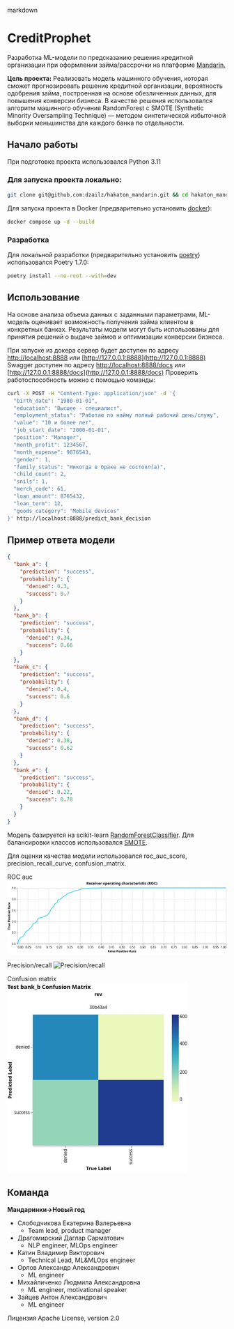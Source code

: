 markdown
# CreditProphet

Разработка ML-модели по предсказанию решения кредитной организации при оформлении займа/рассрочки на платформе [Mandarin.](https://mandarin.io/ru)

**Цель проекта:** Реализовать модель машинного обучения, которая сможет прогнозировать решение кредитной организации, вероятность одобрения займа, построенная на основе обезличенных данных, для повышения конверсии бизнеса. В качестве решения использовался алгоритм машинного обучения RandomForest c SMOTE (Synthetic Minority Oversampling Technique) — методом синтетической избыточной выборки меньшинства для каждого банка по отдельности.

## Начало работы
При подготовке проекта использовался Python 3.11

### Для запуска проекта локально:
```bash
git clone git@github.com:dzailz/hakaton_mandarin.git && cd hakaton_mandarin
```
Для запуска проекта в Docker (предварительно установить [docker](https://docs.docker.com/get-docker/)):
```bash
docker compose up -d --build
```
### Разработка
Для локальной разработки (предварительно установить [poetry](https://python-poetry.org/docs/#installation)) использовался Poetry 1.7.0:
```bash
poetry install --no-root --with=dev
```
## Использование
На основе анализа объема данных с заданными параметрами, ML-модель оценивает возможность получения займа клиентом в конкретных банках. Результаты модели могут быть использованы для принятия решений о выдаче займов и оптимизации конверсии бизнеса.

При запуске из докера сервер будет доступен по адресу [http://localhost:8888](http://localhost:8888) или [http://127.0.0.1:8888](http://127.0.0.1:8888)
Swagger доступен по адресу [http://localhost:8888/docs](http://localhost:8888/docs) или [http://127.0.0.1:8888/docs](http://127.0.0.1:8888/docs)
Проверить работоспособность можно с помощью команды:
```bash
curl -X POST -H "Content-Type: application/json" -d '{
  "birth_date": "1980-01-01",
  "education": "Высшее - специалист",
  "employment_status": "Работаю по найму полный рабочий день/служу",
  "value": "10 и более лет",
  "job_start_date": "2000-01-01",
  "position": "Manager",
  "month_profit": 1234567,
  "month_expense": 9876543,
  "gender": 1,
  "family_status": "Никогда в браке не состоял(а)",
  "child_count": 2,
  "snils": 1,
  "merch_code": 61,
  "loan_amount": 8765432,
  "loan_term": 12,
  "goods_category": "Mobile_devices"
}' http://localhost:8888/predict_bank_decision
```
## Пример ответа модели
```json
{
  "bank_a": {
    "prediction": "success",
    "probability": {
      "denied": 0.3,
      "success": 0.7
    }
  },
  "bank_b": {
    "prediction": "success",
    "probability": {
      "denied": 0.34,
      "success": 0.66
    }
  },
  "bank_c": {
    "prediction": "success",
    "probability": {
      "denied": 0.4,
      "success": 0.6
    }
  },
  "bank_d": {
    "prediction": "success",
    "probability": {
      "denied": 0.38,
      "success": 0.62
    }
  },
  "bank_e": {
    "prediction": "success",
    "probability": {
      "denied": 0.22,
      "success": 0.78
    }
  }
}

```
Модель базируется на scikit-learn [RandomForestClassifier](https://scikit-learn.org/stable/modules/generated/sklearn.ensemble.RandomForestClassifier.html). Для балансировки классов использовался [SMOTE](https://imbalanced-learn.org/stable/references/generated/imblearn.over_sampling.SMOTE.html). 

Для оценки качества модели использовался roc_auc_score, precision_recall_curve, confusion_matrix.

ROC auc
![ROC auc](https://github.com/dzailz/hakaton_mandarin/blob/main/ROC_auc.jpeg)

Precision/recall
![Precision/recall](https://github.com/dzailz/hakaton_mandarin/blob/main/Precision_recall.jpeg)

Confusion matrix
![Confusion matrix](https://github.com/dzailz/hakaton_mandarin/blob/main/Confusion_matrix.jpeg)

## Команда
**Мандаринки->Новый год**
- Слободчикова Екатерина Валерьевна
  - Team lead, product manager
- Драгомирский Даглар Сарматович
  - NLP engineer, MLOps engineer
- Катин Владимир Викторович
  - Technical Lead, ML&MLOps engineer
- Орлов Александр Александрович
  - ML engineer
- Михайличенко Людмила Александровна
  - ML engineer, motivational speaker
- Зайцев Антон Александрович
  - ML engineer

Лицензия
Apache License, version 2.0


